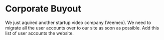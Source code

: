 # Corporate Buyout

We just aquired another startup video company (Veemeo).  We need to migrate all the user accounts over to our site as soon as possible.  Add this list of user accounts the website.
